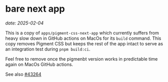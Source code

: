 # bare next app

_date: 2025-02-04_

This is a copy of `apps/pigment-css-next-app` which currently suffers from heavy slow down in GitHub actions on MacOs for its `build` command. This copy removes Pigment CSS but keeps the rest of the app intact to serve as an integration test during `pnpm build:ci`.

Feel free to remove once the pigmenbt version works in predictable time again on MacOs GitHub actions.

See also [#43264](https://github.com/mui/material-ui/pull/43264)
